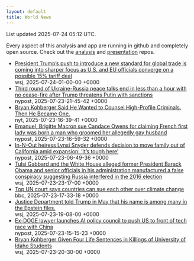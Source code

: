 ```yaml
---
layout: default
title: World News
---
```


<div markdown="0">
<div class="byline small text-muted">List updated <span class="datetime">2025-07-24 05:12 UTC</span>.</div>

<p>Every aspect of this analysis and app are running in github and completely open source. Check out the <a href="https://github.com/Castro-Media/Analysis">analysis</a> and <a href="https://github.com/Castro-Media/TopStoryReview.com">presentation</a> repos.</p>
<ul>
<li><a href='https://www.wsj.com/economy/trade/trump-trade-deal-15-percent-tariffs-16aeb256'>President Trump&#8217;s push to introduce a new standard for global trade is coming into sharper focus as U.S. and EU officials converge on a possible 15% tariff deal</a><div class='byline small text-muted'>wsj, <span class="datetime">2025-07-24-01-00-00 +0000</span></div></li>
<li><a href='https://nypost.com/2025/07/23/us-news/ukraine-russia-peace-talks-end-in-less-than-a-hour-with-no-cease-fire/'>Third round of Ukraine-Russia peace talks end in less than a hour with no cease-fire after Trump threatens Putin with sanctions</a><div class='byline small text-muted'>nypost, <span class="datetime">2025-07-23-21-45-42 +0000</span></div></li>
<li><a href='https://www.nytimes.com/2025/07/23/us/bryan-kohberger-criminal-justice-drug-use.html'>Bryan Kohberger Said He Wanted to Counsel High-Profile Criminals. Then He Became One.</a><div class='byline small text-muted'>nyt, <span class="datetime">2025-07-23-16-39-41 +0000</span></div></li>
<li><a href='https://nypost.com/2025/07/23/media/candace-owens-sued-by-french-president-emanuel-macron-and-his-wife-for-defamation/'>Emanuel, Brigitte Macron sue Candace Owens for claiming French first lady was born a man who groomed her allegedly gay husband</a><div class='byline small text-muted'>nypost, <span class="datetime">2025-07-23-16-59-32 +0000</span></div></li>
<li><a href='https://nypost.com/2025/07/23/business/in-n-out-heiress-lynsi-snyder-defends-decision-to-move-family-out-of-california-amid-expansion/'>In-N-Out heiress Lynsi Snyder defends decision to move family out of California amid expansion: &#8216;It&#8217;s tough here&#8217;</a><div class='byline small text-muted'>nypost, <span class="datetime">2025-07-23-06-49-36 +0000</span></div></li>
<li><a href='https://www.wsj.com/politics/policy/tulsi-gabbard-obama-russia-8315b420'>Tulsi Gabbard and the White House alleged former President Barack Obama and senior officials in his administration manufactured a false conspiracy suggesting Russia interfered in the 2016 election</a><div class='byline small text-muted'>wsj, <span class="datetime">2025-07-23-23-17-00 +0000</span></div></li>
<li><a href='https://www.bbc.com/news/articles/ce379k4v3pwo'>Top UN court says countries can sue each other over climate change</a><div class='byline small text-muted'>bbc, <span class="datetime">2025-07-23-17-33-18 +0000</span></div></li>
<li><a href='https://www.wsj.com/politics/justice-department-told-trump-name-in-epstein-files-727a8038'>Justice Department told Trump in May that his name is among many in the Epstein files.</a><div class='byline small text-muted'>wsj, <span class="datetime">2025-07-23-19-08-00 +0000</span></div></li>
<li><a href='https://nypost.com/2025/07/23/us-news/ex-doge-lawyer-launches-ai-policy-council-to-push-us-to-front-of-tech-race-with-china/'>Ex-DOGE lawyer launches AI policy council to push US to front of tech race with China</a><div class='byline small text-muted'>nypost, <span class="datetime">2025-07-23-15-15-23 +0000</span></div></li>
<li><a href='https://www.wsj.com/us-news/law/bryan-kohberger-sentencing-university-of-idaho-killings-3cdc0f8f'>Bryan Kohberger Given Four Life Sentences in Killings of&#160;University of Idaho&#160;Students</a><div class='byline small text-muted'>wsj, <span class="datetime">2025-07-23-20-30-00 +0000</span></div></li>
</ul>
</div>

